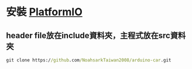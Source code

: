 # 安裝 [PlatformIO](https://marketplace.visualstudio.com/items?itemName=platformio.platformio-ide)

## header file放在include資料夾，主程式放在src資料夾

```bat
git clone https://github.com/NoahsarkTaiwan2008/arduino-car.git
```
